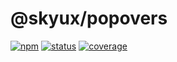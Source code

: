 # @skyux/popovers

[![npm](https://img.shields.io/npm/v/@skyux/popovers.svg)](https://www.npmjs.com/package/@skyux/popovers)
[![status](https://travis-ci.org/blackbaud/skyux-popovers.svg?branch=master)](https://travis-ci.org/blackbaud/skyux-popovers)
[![coverage](https://codecov.io/gh/blackbaud/skyux-popovers/branch/master/graphs/badge.svg?branch=master)](https://codecov.io/gh/blackbaud/skyux-popovers/branch/master)
